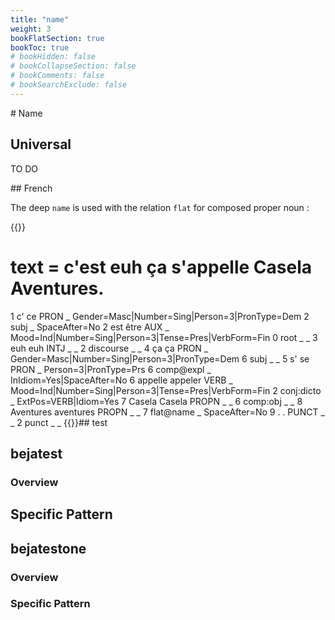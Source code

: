 ```yaml
---
title: "name"
weight: 3
bookFlatSection: true
bookToc: true
# bookHidden: false
# bookCollapseSection: false
# bookComments: false
# bookSearchExclude: false
---
```

# Name 

## Universal 
TO DO 

## French 

The deep `name` is used with the relation `flat` for composed proper noun : 

{{<conll>}}
# text = c'est euh ça s'appelle Casela Aventures.
1	c'	ce	PRON	_	Gender=Masc|Number=Sing|Person=3|PronType=Dem	2	subj	_	SpaceAfter=No
2	est	être	AUX	_	Mood=Ind|Number=Sing|Person=3|Tense=Pres|VerbForm=Fin	0	root	_	_
3	euh	euh	INTJ	_	_	2	discourse	_	_
4	ça	ça	PRON	_	Gender=Masc|Number=Sing|Person=3|PronType=Dem	6	subj	_	_
5	s'	se	PRON	_	Person=3|PronType=Prs	6	comp@expl	_	InIdiom=Yes|SpaceAfter=No
6	appelle	appeler	VERB	_	Mood=Ind|Number=Sing|Person=3|Tense=Pres|VerbForm=Fin	2	conj:dicto	_	ExtPos=VERB|Idiom=Yes
7	Casela	Casela	PROPN	_	_	6	comp:obj	_	_
8	Aventures	aventures	PROPN	_	_	7	flat@name	_	SpaceAfter=No
9	.	.	PUNCT	_	_	2	punct	_	_
{{</conll>}}## test 



## bejatest

### Overview

## Specific Pattern




## bejatestone

### Overview

### Specific Pattern


